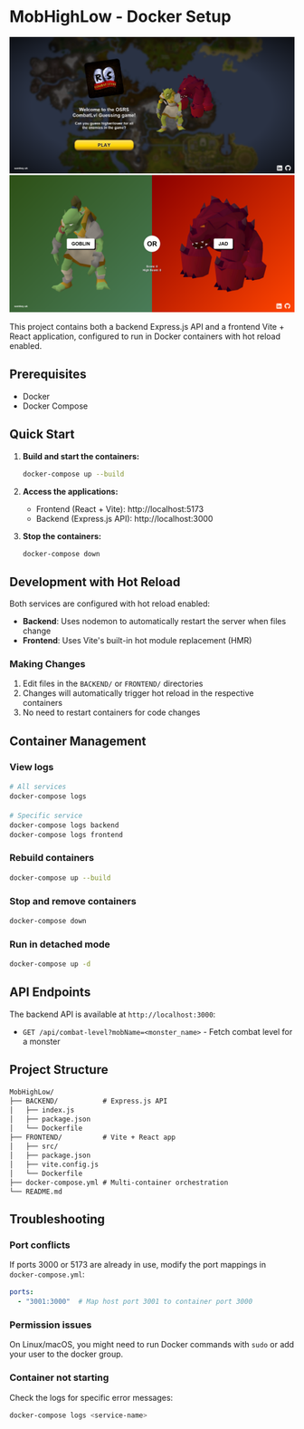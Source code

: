 # MobHighLow - Docker Setup

![Landing Screenshot](./mdScreenshot.png)
![Game Screenshot](./gameScreenshot.png)

This project contains both a backend Express.js API and a frontend Vite + React application, configured to run in Docker containers with hot reload enabled.

## Prerequisites

- Docker
- Docker Compose

## Quick Start

1. **Build and start the containers:**
   ```bash
   docker-compose up --build
   ```

2. **Access the applications:**
   - Frontend (React + Vite): http://localhost:5173
   - Backend (Express.js API): http://localhost:3000

3. **Stop the containers:**
   ```bash
   docker-compose down
   ```

## Development with Hot Reload

Both services are configured with hot reload enabled:

- **Backend**: Uses nodemon to automatically restart the server when files change
- **Frontend**: Uses Vite's built-in hot module replacement (HMR)

### Making Changes

1. Edit files in the `BACKEND/` or `FRONTEND/` directories
2. Changes will automatically trigger hot reload in the respective containers
3. No need to restart containers for code changes

## Container Management

### View logs
```bash
# All services
docker-compose logs

# Specific service
docker-compose logs backend
docker-compose logs frontend
```

### Rebuild containers
```bash
docker-compose up --build
```

### Stop and remove containers
```bash
docker-compose down
```

### Run in detached mode
```bash
docker-compose up -d
```

## API Endpoints

The backend API is available at `http://localhost:3000`:

- `GET /api/combat-level?mobName=<monster_name>` - Fetch combat level for a monster

## Project Structure

```
MobHighLow/
├── BACKEND/           # Express.js API
│   ├── index.js
│   ├── package.json
│   └── Dockerfile
├── FRONTEND/          # Vite + React app
│   ├── src/
│   ├── package.json
│   ├── vite.config.js
│   └── Dockerfile
├── docker-compose.yml # Multi-container orchestration
└── README.md
```

## Troubleshooting

### Port conflicts
If ports 3000 or 5173 are already in use, modify the port mappings in `docker-compose.yml`:

```yaml
ports:
  - "3001:3000"  # Map host port 3001 to container port 3000
```

### Permission issues
On Linux/macOS, you might need to run Docker commands with `sudo` or add your user to the docker group.

### Container not starting
Check the logs for specific error messages:
```bash
docker-compose logs <service-name>
``` 